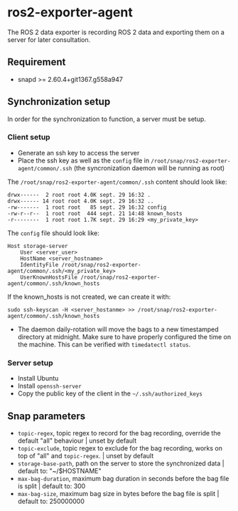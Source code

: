 # ros2-exporter-agent
The ROS 2 data exporter is recording ROS 2 data and exporting them on a server for later consultation.

## Requirement

- snapd >= 2.60.4+git1367.g558a947

## Synchronization setup

In order for the synchronization to function, a server must be setup.

### Client setup
- Generate an ssh key to access the server
- Place the ssh key as well as the `config` file in `/root/snap/ros2-exporter-agent/common/.ssh` (the syncronization daemon will be running as root)

The `/root/snap/ros2-exporter-agent/common/.ssh` content should look like:
```
drwx------  2 root root 4.0K sept. 29 16:32 .
drwx------ 14 root root 4.0K sept. 29 16:32 ..
-rw-------  1 root root   85 sept. 29 16:32 config
-rw-r--r--  1 root root  444 sept. 21 14:48 known_hosts
-r--------  1 root root 1.7K sept. 29 16:29 <my_private_key>
```

The `config` file should look like:
```
Host storage-server
    User <server_user>
    HostName <server_hostname>
    IdentityFile /root/snap/ros2-exporter-agent/common/.ssh/<my_private_key>
    UserKnownHostsFile /root/snap/ros2-exporter-agent/common/.ssh/known_hosts
```

If the known_hosts is not created, we can create it with:
```
sudo ssh-keyscan -H <server_hostanme> >> /root/snap/ros2-exporter-agent/common/.ssh/known_hosts
```
- The daemon daily-rotation will move the bags to a new timestamped directory at midnight. Make sure to have properly configured the time on the machine. This can be verified with `timedatectl status`.

### Server setup
- Install Ubuntu
- Install `openssh-server`
- Copy the public key of the client in the `~/.ssh/authorized_keys`


## Snap parameters
- `topic-regex`, topic regex to record for the bag recording, override the default "all" behaviour | unset by default
- `topic-exclude`, topic regex to exclude for the bag recording, works on top of "all" and `topic-regex`. | unset by default
- `storage-base-path`, path on the server to store the synchronized data | default to: "~/$HOSTNAME"
- `max-bag-duration`, maximum bag duration in seconds before the bag file is split | default to: 300
- `max-bag-size`, maximum bag size in bytes before the bag file is split | default to: 250000000
